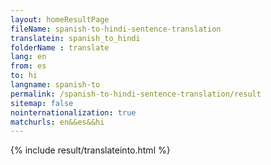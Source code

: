 ```yaml
---
layout: homeResultPage
fileName: spanish-to-hindi-sentence-translation
translatein: spanish_to_hindi
folderName : translate
lang: en
from: es
to: hi
langname: spanish-to
permalink: /spanish-to-hindi-sentence-translation/result
sitemap: false
nointernationalization: true
matchurls: en&&es&&hi
---
```

{% include result/translateinto.html %}

<script src="/js/result/translation.js" data-foldername="{{page.folderName}}" data-lang="{{page.lang}}"></script>
